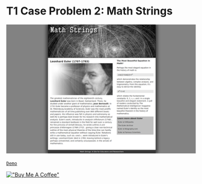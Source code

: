 # T1 Case Problem 2: Math Strings

[![Math Strings](assets/mathstrings.png)](https://hesbon-osoro.github.io/MathStrings/)

[`Demo`](https://hesbon-osoro.github.io/MathStrings/)

[!["Buy Me A Coffee"](https://www.buymeacoffee.com/assets/img/custom_images/orange_img.png)](https://www.buymeacoffee.com/wazimu)

